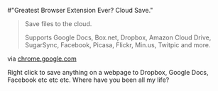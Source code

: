 #"Greatest Browser Extension Ever? Cloud Save."


 <div class="posterous_bookmarklet_entry">
 <blockquote class="posterous_short_quote">Save files to the cloud.

Supports Google Docs, Box.net, Dropbox, Amazon Cloud Drive, SugarSync, Facebook, Picasa, Flickr, Min.us, Twitpic and more.</blockquote>

<div class="posterous_quote_citation">via <a href="https://chrome.google.com/webstore/detail/omiekjeapoonbhiemenfoccbdpeagdah">chrome.google.com</a></div>
 <p>Right click to save anything on a webpage to Dropbox, Google Docs, Facebook etc etc etc. Where have you been all my life?</p></div>
 